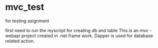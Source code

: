 # mvc_test
for testing asignment

first need to run the myscript for creating db and table
This is an mvc - webapi project created in .net frame work.
Dapper is used for database related action.
